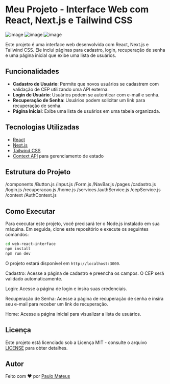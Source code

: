 # Meu Projeto - Interface Web com React, Next.js e Tailwind CSS


![image](https://github.com/user-attachments/assets/395f8447-ed06-413b-bbda-6c0b0f17f357)
![image](https://github.com/user-attachments/assets/81bec036-76d2-428c-b093-e66697d22a8f)
![image](https://github.com/user-attachments/assets/f3db2926-320b-42c3-abfd-7f25ca637259)



Este projeto é uma interface web desenvolvida com React, Next.js e Tailwind CSS. Ele inclui páginas para cadastro, login, recuperação de senha e uma página inicial que exibe uma lista de usuários.

## Funcionalidades

- **Cadastro de Usuário**: Permite que novos usuários se cadastrem com validação de CEP utilizando uma API externa.
- **Login de Usuário**: Usuários podem se autenticar com e-mail e senha.
- **Recuperação de Senha**: Usuários podem solicitar um link para recuperação de senha.
- **Página Inicial**: Exibe uma lista de usuários em uma tabela organizada.

## Tecnologias Utilizadas

- [React](https://reactjs.org/)
- [Next.js](https://nextjs.org/)
- [Tailwind CSS](https://tailwindcss.com/)
- [Context API](https://reactjs.org/docs/context.html) para gerenciamento de estado

## Estrutura do Projeto

/components 
/Button.js 
/Input.js 
/Form.js 
/NavBar.js 
/pages 
/cadastro.js 
/login.js 
/recuperacao.js 
/home.js 
/services 
/authService.js 
/cepService.js 
/context 
/AuthContext.js

## Como Executar

Para executar este projeto, você precisará ter o Node.js instalado em sua máquina. Em seguida, clone este repositório e execute os seguintes comandos:

```bash
cd web-react-interface
npm install
npm run dev
```

O projeto estará disponível em `http://localhost:3000`.


Cadastro: Acesse a página de cadastro e preencha os campos. O CEP será validado automaticamente.

Login: Acesse a página de login e insira suas credenciais.

Recuperação de Senha: Acesse a página de recuperação de senha e insira seu e-mail para receber um link de recuperação.

Home: Acesse a página inicial para visualizar a lista de usuários.

## Licença

Este projeto está licenciado sob a Licença MIT - consulte o arquivo [LICENSE](LICENSE) para obter detalhes.

## Autor

Feito com :heart: por [Paulo Mateus](https://www.linkedin.com/in/paulomatsdev)


